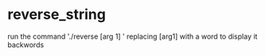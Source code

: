 # reverse_string
run the command './reverse [arg 1] ' replacing [arg1] with a word to display it backwords
